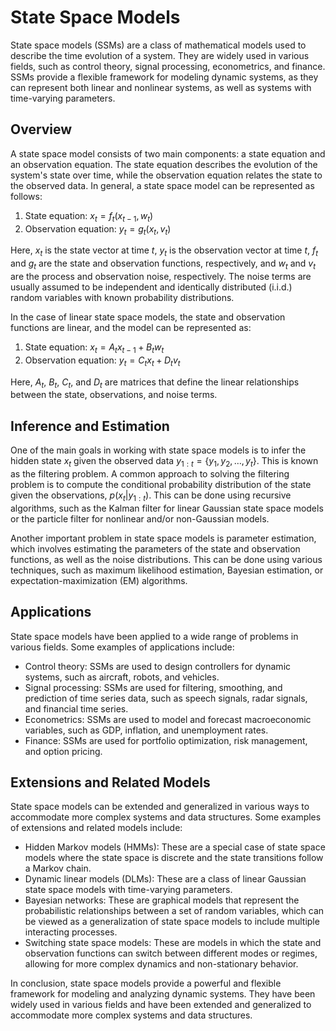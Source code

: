 # State Space Models

State space models (SSMs) are a class of mathematical models used to describe the time evolution of a system. They are widely used in various fields, such as control theory, signal processing, econometrics, and finance. SSMs provide a flexible framework for modeling dynamic systems, as they can represent both linear and nonlinear systems, as well as systems with time-varying parameters.

## Overview

A state space model consists of two main components: a state equation and an observation equation. The state equation describes the evolution of the system's state over time, while the observation equation relates the state to the observed data. In general, a state space model can be represented as follows:

1. State equation: $x_t = f_t(x_{t-1}, w_t)$
2. Observation equation: $y_t = g_t(x_t, v_t)$

Here, $x_t$ is the state vector at time $t$, $y_t$ is the observation vector at time $t$, $f_t$ and $g_t$ are the state and observation functions, respectively, and $w_t$ and $v_t$ are the process and observation noise, respectively. The noise terms are usually assumed to be independent and identically distributed (i.i.d.) random variables with known probability distributions.

In the case of linear state space models, the state and observation functions are linear, and the model can be represented as:

1. State equation: $x_t = A_t x_{t-1} + B_t w_t$
2. Observation equation: $y_t = C_t x_t + D_t v_t$

Here, $A_t$, $B_t$, $C_t$, and $D_t$ are matrices that define the linear relationships between the state, observations, and noise terms.

## Inference and Estimation

One of the main goals in working with state space models is to infer the hidden state $x_t$ given the observed data $y_{1:t} = \{y_1, y_2, \dots, y_t\}$. This is known as the filtering problem. A common approach to solving the filtering problem is to compute the conditional probability distribution of the state given the observations, $p(x_t | y_{1:t})$. This can be done using recursive algorithms, such as the Kalman filter for linear Gaussian state space models or the particle filter for nonlinear and/or non-Gaussian models.

Another important problem in state space models is parameter estimation, which involves estimating the parameters of the state and observation functions, as well as the noise distributions. This can be done using various techniques, such as maximum likelihood estimation, Bayesian estimation, or expectation-maximization (EM) algorithms.

## Applications

State space models have been applied to a wide range of problems in various fields. Some examples of applications include:

- Control theory: SSMs are used to design controllers for dynamic systems, such as aircraft, robots, and vehicles.
- Signal processing: SSMs are used for filtering, smoothing, and prediction of time series data, such as speech signals, radar signals, and financial time series.
- Econometrics: SSMs are used to model and forecast macroeconomic variables, such as GDP, inflation, and unemployment rates.
- Finance: SSMs are used for portfolio optimization, risk management, and option pricing.

## Extensions and Related Models

State space models can be extended and generalized in various ways to accommodate more complex systems and data structures. Some examples of extensions and related models include:

- Hidden Markov models (HMMs): These are a special case of state space models where the state space is discrete and the state transitions follow a Markov chain.
- Dynamic linear models (DLMs): These are a class of linear Gaussian state space models with time-varying parameters.
- Bayesian networks: These are graphical models that represent the probabilistic relationships between a set of random variables, which can be viewed as a generalization of state space models to include multiple interacting processes.
- Switching state space models: These are models in which the state and observation functions can switch between different modes or regimes, allowing for more complex dynamics and non-stationary behavior.

In conclusion, state space models provide a powerful and flexible framework for modeling and analyzing dynamic systems. They have been widely used in various fields and have been extended and generalized to accommodate more complex systems and data structures.

